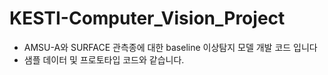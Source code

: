 # KESTI-Computer_Vision_Project

   + AMSU-A와 SURFACE 관측종에 대한 baseline 이상탐지 모델 개발 코드 입니다
   + 샘플 데이터 및 프로토타입 코드와 같습니다.
